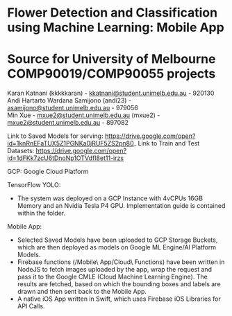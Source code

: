# Flower Detection and Classification using Machine Learning: Mobile App
# Source for University of Melbourne COMP90019/COMP90055 projects

Karan Katnani (kkkkkaran) - kkatnani@student.unimelb.edu.au - 920130 
Andi Hartarto Wardana Samijono (andi23) - asamijono@student.unimelb.edu.au - 979056  
Min Xue - mxue2@student.unimelb.edu.au (mxue2) - mxue2@student.unimelb.edu.au - 897082

Link to Saved Models for serving: https://drive.google.com/open?id=1knRnEFaTUX5Z1PGNKa0jRUF5ZS2pn80_
Link to Train and Test Datasets: https://drive.google.com/open?id=1dFKk7zcU6tDnoNp1OTVdfI8et11-irzs

GCP: Google Cloud Platform

TensorFlow YOLO:
- The system was deployed on a GCP Instance with 4vCPUs 16GB Memory and an Nvidia Tesla P4 GPU. Implementation guide is contained within the folder. 

Mobile App:
 - Selected Saved Models have been uploaded to GCP Storage Buckets, which are then deployed as models on Google ML Engine/AI    Platform Models. 
 - Firebase functions (/Mobile\ App/Cloud\ Functions) have been written in NodeJS to fetch images uploaded by the app, wrap the request and pass it to the Google CMLE (Cloud Machine Learning Engine). The results are fetched, based on which the bounding boxes and labels are drawn and then sent back to the Mobile App.
 - A native iOS App written in Swift, which uses Firebase iOS Libraries for API Calls. 
